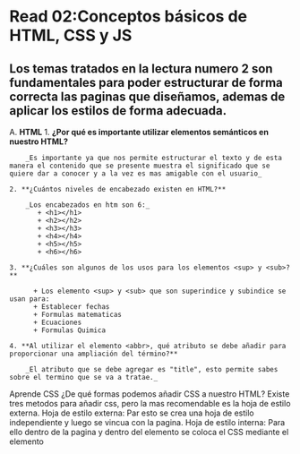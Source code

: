 # Read 02:Conceptos básicos de HTML, CSS y JS

## Los temas tratados en la lectura numero 2 son fundamentales para poder estructurar de forma correcta las paginas que diseñamos, ademas de aplicar los estilos de forma adecuada.

A. **HTML**
    1. **¿Por qué es importante utilizar elementos semánticos en nuestro HTML?**

        _Es importante ya que nos permite estructurar el texto y de esta manera el contenido que se presente muestra el significado que se quiere dar a conocer y a la vez es mas amigable con el usuario_

    2. **¿Cuántos niveles de encabezado existen en HTML?**

        _Los encabezados en htm son 6:_
           + <h1></h1>
           + <h2></h2>
           + <h3></h3>
           + <h4></h4>
           + <h5></h5>
           + <h6></h6>

    3. **¿Cuáles son algunos de los usos para los elementos <sup> y <sub>?**

          + Los elemento <sup> y <sub> que son superindice y subindice se usan para:
          + Establecer fechas
          + Formulas matematicas
          + Ecuaciones
          + Formulas Quimica

    4. **Al utilizar el elemento <abbr>, qué atributo se debe añadir para proporcionar una ampliación del término?**

        _El atributo que se debe agregar es "title", esto permite sabes sobre el termino que se va a tratae._

Aprende CSS
¿De qué formas podemos añadir CSS a nuestro HTML?
Existe tres metodos para añadir css, pero la mas recomendable es la hoja de estilo externa.
Hoja de estilo externa: Par esto se crea una hoja de estilo independiente y luego se vincua con la pagina. 
Hoja de estilo interna: Para ello dentro de la pagina y dentro del elemento <head> se coloca el CSS mediante el elemento <style>
Estilo en linea: Esto se declara para que solo a un elemento especifico se coloque estilos.

¿Por qué deberíamos evitar utilizar estilos inline?
Se debe evitar de usar porque en muchas ocasiones si tienes que hacer cambios, tendriamos que hacer a cada uno la cual toma tiempo. }
Por otro lado, al utilizar este codigo se dificulta comprender el codigo.

Revisa el código a continuación y responde a las siguientes preguntas:
¿Qué representa el selector?
El selector es un elemento de html la cual indica que los estilos que se agregue a este selector debe aplicarse. En este ejemplo tenemos un selsctor h2 
¿Qué componentes son declaraciones CSS?
Las propiedades y los valares, como el ejemplo:
color en una propiedad y black es el valor que se asigna.
¿Qué componentes se consideran propiedades?
 color: black;
 padding: 5px;

Aprende JS
¿Qué tipo de dato es una secuencia de texto entre comillas simples?
El tipo de dato es el STRING

Enumera 4 tipos de operadores en JavaScript
SUMA: Su simbolo es +
ASIGNACION: Su simbolo es =
IGUALDAD: Su simbolo es ===
DIVISION: Su simbolo es /

Describe un problema práctico que puedes resolver con una función.

function suma(numer01, numero2){
let resultado = numero1 + numero2
return resultado;
}

Tomando decisiones en tu código — condicionales.

Si una declaración if comprueba una codicion y si resulta verdadera, entonces el código se ejecutará.

¿Cuál es el uso del else if?
Se usa para especificar una nueva condicion para probar si la primera condicion retorne falso.

Enumera 3 tipos de operadores de comparación.
Igualdad: ===
Menor que: <
Mayor que >

¿Cuál es la diferencia entre los operadores lógicos && y ||?
La diferencia es que el operadore lógicos && para que retorne verdadero todas las expresiones deben ser verdaderas.
Mientras que el operados logico || para que retorne verdadero algunas expresiones deben deben ser verdaderas.


